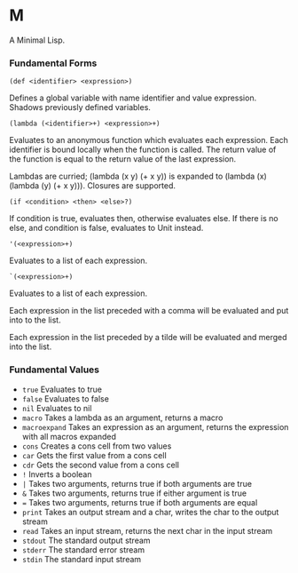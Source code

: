 # M

A Minimal Lisp.

### Fundamental Forms

```
(def <identifier> <expression>)
```

Defines a global variable with name identifier and value expression.
Shadows previously defined variables. 

```
(lambda (<identifier>+) <expression>+)
```

Evaluates to an anonymous function which evaluates each expression.
Each identifier is bound locally when the function is called.
The return value of the function is equal to the return value of the last expression.

Lambdas are curried; (lambda (x y) (+ x y)) is expanded to (lambda (x) (lambda (y) (+ x y))).
Closures are supported.

```
(if <condition> <then> <else>?)
```

If condition is true, evaluates then, otherwise evaluates else.
If there is no else, and condition is false, evaluates to Unit instead.

```
'(<expression>+)
```

Evaluates to a list of each expression.

```
`(<expression>+)
```

Evaluates to a list of each expression.

Each expression in the list preceded with a comma will be evaluated and put into to the list.

Each expression in the list preceded by a tilde will be evaluated and merged into the list.

### Fundamental Values

- `true` Evaluates to true
- `false` Evaluates to false
- `nil` Evaluates to nil
- `macro` Takes a lambda as an argument, returns a macro
- `macroexpand` Takes an expression as an argument, returns the expression with all macros expanded
- `cons` Creates a cons cell from two values
- `car` Gets the first value from a cons cell
- `cdr` Gets the second value from a cons cell
- `!` Inverts a boolean
- `|` Takes two arguments, returns true if both arguments are true
- `&` Takes two arguments, returns true if either argument is true
- `=` Takes two arguments, returns true if both arguments are equal
- `print` Takes an output stream and a char, writes the char to the output stream
- `read` Takes an input stream, returns the next char in the input stream
- `stdout` The standard output stream
- `stderr` The standard error stream
- `stdin` The standard input stream
